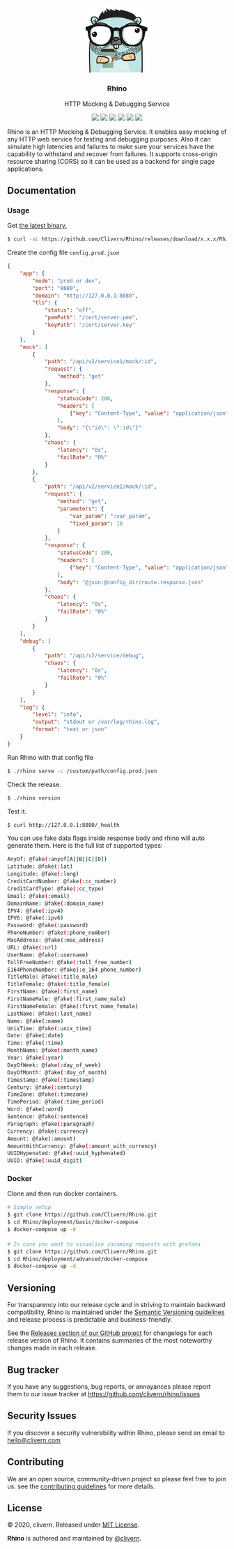 <p align="center">
    <img alt="Rhino Logo" src="https://raw.githubusercontent.com/clivern/Rhino/master/assets/img/gopher.png?v=1.5.1" width="150" />
    <h3 align="center">Rhino</h3>
    <p align="center">HTTP Mocking & Debugging Service</p>
    <p align="center">
        <a href="https://github.com/Clivern/Rhino/actions"><img src="https://github.com/Clivern/Rhino/workflows/Build/badge.svg"></a>
        <a href="https://github.com/Clivern/Rhino/actions"><img src="https://github.com/Clivern/Rhino/workflows/Release/badge.svg"></a>
        <a href="https://github.com/Clivern/Rhino/releases"><img src="https://img.shields.io/badge/Version-1.5.1-red.svg"></a>
        <a href="https://goreportcard.com/report/github.com/Clivern/Rhino"><img src="https://goreportcard.com/badge/github.com/clivern/Rhino?v=1.5.1"></a>
        <a href="https://hub.docker.com/r/clivern/rhino"><img src="https://img.shields.io/badge/Docker-Latest-green"></a>
        <a href="https://github.com/Clivern/Rhino/blob/master/LICENSE"><img src="https://img.shields.io/badge/LICENSE-MIT-orange.svg"></a>
    </p>
</p>

Rhino is an HTTP Mocking & Debugging Service. It enables easy mocking of any HTTP web service for testing and debugging purposes. Also it can simulate high latencies and failures to make sure your services have the capability to withstand and recover from failures. It supports cross-origin resource sharing (CORS) so it can be used as a backend for single page applications.


## Documentation

### Usage

Get [the latest binary.](https://github.com/Clivern/Rhino/releases)

```zsh
$ curl -sL https://github.com/Clivern/Rhino/releases/download/x.x.x/Rhino_x.x.x_OS_x86_64.tar.gz | tar xz
```

Create the config file `config.prod.json`

```json
{
    "app": {
        "mode": "prod or dev",
        "port": "8080",
        "domain": "http://127.0.0.1:8080",
        "tls": {
            "status": "off",
            "pemPath": "/cert/server.pem",
            "keyPath": "/cert/server.key"
        }
    },
    "mock": [
        {
            "path": "/api/v2/service1/mock/:id",
            "request": {
                "method": "get"
            },
            "response": {
                "statusCode": 200,
                "headers": [
                    {"key": "Content-Type", "value": "application/json"}
                ],
                "body": "{\"id\": \":id\"}"
            },
            "chaos": {
                "latency": "0s",
                "failRate": "0%"
            }
        },
        {
            "path": "/api/v2/service2/mock/:id",
            "request": {
                "method": "get",
                "parameters": {
                    "var_param": ":var_param",
                    "fixed_param": 10
                }
            },
            "response": {
                "statusCode": 200,
                "headers": [
                    {"key": "Content-Type", "value": "application/json"}
                ],
                "body": "@json:@config_dir/route.response.json"
            },
            "chaos": {
                "latency": "0s",
                "failRate": "0%"
            }
        }
    ],
    "debug": [
        {
            "path": "/api/v2/service/debug",
            "chaos": {
                "latency": "0s",
                "failRate": "0%"
            }
        }
    ],
    "log": {
        "level": "info",
        "output": "stdout or /var/log/rhino.log",
        "format": "text or json"
    }
}
```

Run Rhino with that config file

```zsh
$ ./rhino serve -c /custom/path/config.prod.json
```

Check the release.

```zsh
$ ./rhino version
```

Test it.

```zsh
$ curl http://127.0.0.1:8080/_health
```

You can use fake data flags inside response body and rhino will auto generate them. Here is the full list of supported types:

```bash
AnyOf: @fake(:anyof[A||B||C||D])
Latitude: @fake(:lat)
Longitude: @fake(:long)
CreditCardNumber: @fake(:cc_number)
CreditCardType: @fake(:cc_type)
Email: @fake(:email)
DomainName: @fake(:domain_name)
IPV4: @fake(:ipv4)
IPV6: @fake(:ipv6)
Password: @fake(:password)
PhoneNumber: @fake(:phone_number)
MacAddress: @fake(:mac_address)
URL: @fake(:url)
UserName: @fake(:username)
TollFreeNumber: @fake(:toll_free_number)
E164PhoneNumber: @fake(:e_164_phone_number)
TitleMale: @fake(:title_male)
TitleFemale: @fake(:title_female)
FirstName: @fake(:first_name)
FirstNameMale: @fake(:first_name_male)
FirstNameFemale: @fake(:first_name_female)
LastName: @fake(:last_name)
Name: @fake(:name)
UnixTime: @fake(:unix_time)
Date: @fake(:date)
Time: @fake(:time)
MonthName: @fake(:month_name)
Year: @fake(:year)
DayOfWeek: @fake(:day_of_week)
DayOfMonth: @fake(:day_of_month)
Timestamp: @fake(:timestamp)
Century: @fake(:century)
TimeZone: @fake(:timezone)
TimePeriod: @fake(:time_period)
Word: @fake(:word)
Sentence: @fake(:sentence)
Paragraph: @fake(:paragraph)
Currency: @fake(:currency)
Amount: @fake(:amount)
AmountWithCurrency: @fake(:amount_with_currency)
UUIDHypenated: @fake(:uuid_hyphenated)
UUID: @fake(:uuid_digit)
```


### Docker

Clone and then run docker containers.

```zsh
# Simple setup
$ git clone https://github.com/Clivern/Rhino.git
$ cd Rhino/deployment/basic/docker-compose
$ docker-compose up -d

# In case you want to visualize incoming requests with grafana
$ git clone https://github.com/Clivern/Rhino.git
$ cd Rhino/deployment/advanced/docker-compose
$ docker-compose up -d
```


## Versioning

For transparency into our release cycle and in striving to maintain backward compatibility, Rhino is maintained under the [Semantic Versioning guidelines](https://semver.org/) and release process is predictable and business-friendly.

See the [Releases section of our GitHub project](https://github.com/clivern/rhino/releases) for changelogs for each release version of Rhino. It contains summaries of the most noteworthy changes made in each release.


## Bug tracker

If you have any suggestions, bug reports, or annoyances please report them to our issue tracker at https://github.com/clivern/rhino/issues


## Security Issues

If you discover a security vulnerability within Rhino, please send an email to [hello@clivern.com](mailto:hello@clivern.com)


## Contributing

We are an open source, community-driven project so please feel free to join us. see the [contributing guidelines](CONTRIBUTING.md) for more details.


## License

© 2020, clivern. Released under [MIT License](https://opensource.org/licenses/mit-license.php).

**Rhino** is authored and maintained by [@clivern](http://github.com/clivern).
